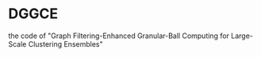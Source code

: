 # DGGCE
the code of "Graph Filtering-Enhanced Granular-Ball Computing for Large-Scale Clustering Ensembles"
